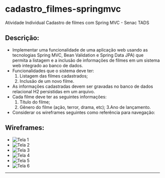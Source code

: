 # cadastro_filmes-springmvc
Atividade Individual Cadastro de filmes com Spring MVC - Senac TADS

## Descrição:

- Implementar uma funcionalidade de uma aplicação web usando as tecnologias Spring MVC, Bean Validation e Spring Data JPA) que permita a listagem e a inclusão de informações de filmes em um sistema web integrado ao banco de dados.
- Funcionalidades que o sistema deve ter:
  1. Listagem das filmes cadastrados;
  2. Inclusão de um novo filme.
- As informações cadastradas devem ser gravadas no banco de dados relacional H2 persistidas em um arquivo.
- Cada filme deve ter as seguintes informações:
  1. Título do filme;
  2. Gênero do filme (ação, terror, drama, etc);
  3.Ano de lançamento.
- Considerar os wireframes seguintes como referência para navegação:

## Wireframes:

- ![Tela 1](https://i.imgur.com/MQV4Zx3.png)
- ![Tela 2](https://i.imgur.com/aa04pdm.png)
- ![Tela 3](https://i.imgur.com/uuQAP9w.png)
- ![Tela 4](https://i.imgur.com/l3zvn19.png)
- ![Tela 5](https://i.imgur.com/IAxrsrn.png)
- ![Tela 6](https://i.imgur.com/qc3EHg5.png)

***
